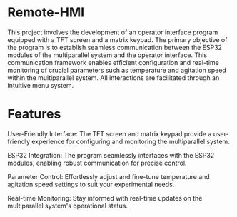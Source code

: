 # Remote-HMI
This project involves the development of an operator interface program equipped with a TFT screen and a matrix keypad. The primary objective of the program is to establish seamless communication between the ESP32 modules of the multiparallel system and the operator interface. This communication framework enables efficient configuration and real-time monitoring of crucial parameters such as temperature and agitation speed within the multiparallel system. All interactions are facilitated through an intuitive menu system.

# Features
User-Friendly Interface: The TFT screen and matrix keypad provide a user-friendly experience for configuring and monitoring the multiparallel system.

ESP32 Integration: The program seamlessly interfaces with the ESP32 modules, enabling robust communication for precise control.

Parameter Control: Effortlessly adjust and fine-tune temperature and agitation speed settings to suit your experimental needs.

Real-time Monitoring: Stay informed with real-time updates on the multiparallel system's operational status.


